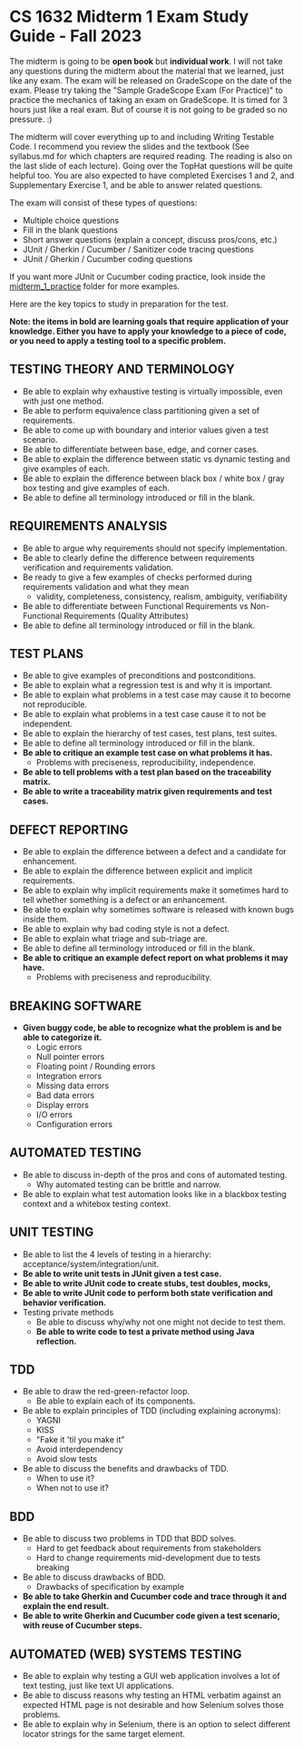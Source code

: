 # CS 1632 Midterm 1 Exam Study Guide - Fall 2023

The midterm is going to be **open book** but **individual work**.  I will not
take any questions during the midterm about the material that we learned, just
like any exam.  The exam will be released on GradeScope on the date of the
exam.  Please try taking the "Sample GradeScope Exam (For Practice)" to
practice the mechanics of taking an exam on GradeScope.  It is timed for 3
hours just like a real exam.  But of course it is not going to be graded so no
pressure. :)

The midterm will cover everything up to and including Writing Testable Code.  I
recommend you review the slides and the textbook (See syllabus.md for which
chapters are required reading.  The reading is also on the last slide of each
lecture).  Going over the TopHat questions will be quite helpful too.  You are
also expected to have completed Exercises 1 and 2, and Supplementary Exercise
1, and be able to answer related questions.  

The exam will consist of these types of questions:
  * Multiple choice questions
  * Fill in the blank questions
  * Short answer questions (explain a concept, discuss pros/cons, etc.)
  * JUnit / Gherkin / Cucumber / Sanitizer code tracing questions
  * JUnit / Gherkin / Cucumber coding questions

If you want more JUnit or Cucumber coding practice, look inside the
[midterm_1_practice](midterm_1_practice) folder for more examples.

Here are the key topics to study in preparation for the test.

**Note: the items in bold are learning goals that require application of your
knowledge.  Either you have to apply your knowledge to a piece of code, or you
need to apply a testing tool to a specific problem.**

## TESTING THEORY AND TERMINOLOGY
* Be able to explain why exhaustive testing is virtually impossible, even with just one method.
* Be able to perform equivalence class partitioning given a set of requirements.
* Be able to come up with boundary and interior values given a test scenario.
* Be able to differentiate between base, edge, and corner cases.
* Be able to explain the difference between static vs dynamic testing and give examples of each.
* Be able to explain the difference between black box / white box / gray box testing and give examples of each.
* Be able to define all terminology introduced or fill in the blank.

## REQUIREMENTS ANALYSIS
* Be able to argue why requirements should not specify implementation.
* Be able to clearly define the difference between requirements verification and requirements validation.
* Be ready to give a few examples of checks performed during requirements validation and what they mean
  * validity, completeness, consistency, realism, ambiguity, verifiability
* Be able to differentiate between Functional Requirements vs Non-Functional Requirements (Quality Attributes)
* Be able to define all terminology introduced or fill in the blank.

## TEST PLANS
* Be able to give examples of preconditions and postconditions.
* Be able to explain what a regression test is and why it is important.
* Be able to explain what problems in a test case may cause it to become not reproducible.
* Be able to explain what problems in a test case cause it to not be independent.
* Be able to explain the hierarchy of test cases, test plans, test suites.
* Be able to define all terminology introduced or fill in the blank.
* **Be able to critique an example test case on what problems it has.**
  * Problems with preciseness, reproducibility, independence.
* **Be able to tell problems with a test plan based on the traceability matrix.**
* **Be able to write a traceability matrix given requirements and test
  cases.**

## DEFECT REPORTING
* Be able to explain the difference between a defect and a candidate for enhancement.
* Be able to explain the difference between explicit and implicit requirements.
* Be able to explain why implicit requirements make it sometimes hard to tell whether something is a defect or an enhancement.
* Be able to explain why sometimes software is released with known bugs inside them.
* Be able to explain why bad coding style is not a defect.
* Be able to explain what triage and sub-triage are.
* Be able to define all terminology introduced or fill in the blank.
* **Be able to critique an example defect report on what problems it may have.**
  * Problems with preciseness and reproducibility.

## BREAKING SOFTWARE
* **Given buggy code, be able to recognize what the problem is and be able to categorize it.**
  * Logic errors
  * Null pointer errors
  * Floating point / Rounding errors
  * Integration errors
  * Missing data errors
  * Bad data errors
  * Display errors
  * I/O errors
  * Configuration errors

## AUTOMATED TESTING
* Be able to discuss in-depth of the pros and cons of automated testing.
  * Why automated testing can be brittle and narrow.
* Be able to explain what test automation looks like in a blackbox testing context and a whitebox testing context.

## UNIT TESTING
* Be able to list the 4 levels of testing in a hierarchy: acceptance/system/integration/unit.
* **Be able to write unit tests in JUnit given a test case.**
* **Be able to write JUnit code to create stubs, test doubles, mocks,**
* **Be able to write JUnit code to perform both state verification and behavior verification.**
* Testing private methods
  * Be able to discuss why/why not one might not decide to test them.
  * **Be able to write code to test a private method using Java reflection.**

## TDD
* Be able to draw the red-green-refactor loop.
  * Be able to explain each of its components.
* Be able to explain principles of TDD (including explaining acronyms):
  * YAGNI
  * KISS
  * "Fake it 'til you make it"
  * Avoid interdependency
  * Avoid slow tests
* Be able to discuss the benefits and drawbacks of TDD.
  * When to use it?
  * When not to use it?

## BDD
* Be able to discuss two problems in TDD that BDD solves.
  * Hard to get feedback about requirements from stakeholders
  * Hard to change requirements mid-development due to tests breaking
* Be able to discuss drawbacks of BDD.
  * Drawbacks of specification by example
* **Be able to take Gherkin and Cucumber code and trace through it and explain the end result.**
* **Be able to write Gherkin and Cucumber code given a test scenario, with reuse of Cucumber steps.**

## AUTOMATED (WEB) SYSTEMS TESTING
* Be able to explain why testing a GUI web application involves a lot of text
  testing, just like text UI applications.
* Be able to discuss reasons why testing an HTML verbatim against an expected
  HTML page is not desirable and how Selenium solves those problems.
* Be able to explain why in Selenium, there is an option to select
  different locator strings for the same target element.
